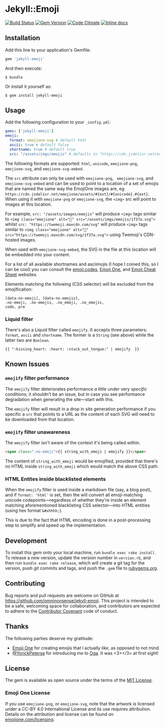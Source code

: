 # Jekyll::Emoji

[![Build Status](https://travis-ci.org/omninonsense/jekyll-emoji.svg?branch=master)](https://travis-ci.org/omninonsense/jekyll-emoji)
[![Gem Version](https://badge.fury.io/rb/jekyll-emoji.svg)](http://badge.fury.io/rb/jekyll-emoji)
[![Code Climate](https://codeclimate.com/github/omninonsense/jekyll-emoji/badges/gpa.svg)](https://codeclimate.com/github/omninonsense/jekyll-emoji)
[![Inline docs](http://inch-ci.org/github/omninonsense/jekyll-emoji.svg?branch=master)](http://inch-ci.org/github/omninonsense/jekyll-emoji)


## Installation

Add this line to your application's Gemfile:

```ruby
gem 'jekyll-emoji'
```

And then execute:

    $ bundle

Or install it yourself as:

    $ gem install jekyll-emoji

## Usage

Add the following configuration to your `_config.yml`:

~~~yaml
gems: ['jekyll-emoji']
emoji:
  format: emojione-svg # default html
  ascii: true # default false
  shortname: true # default true
  src: "/assets/imgs/emojis" # defaults to "https://cdn.jsdelivr.net/emojione/assets/#{ext}"
~~~

The following formats are supported: `html`, `unicode`, `emojione-png`, ` emojione-svg`, and `emojione-svg-embed`.

The `src` attribute can only be used with `emojione-png`, ` emojione-svg`, and `emojione-svg-embed` and can be used to point to a location of a set of emojis that are named the same way the EmojiOne images are, eg `https://cdn.jsdelivr.net/emojione/assets/#{ext}/#{unicode}.#{ext}`. When using it with `emojione-png` or `emojione-svg`, the `<img>` src will point to images at this location.  

For example, `src: "/assets/images/emojis"` will produce `<img>` tags similar to `<img class="emojione" alt="🍺" src="/assets/imgs/emojis/1f37a.svg">` whilst `src: "https://twemoji.maxcdn.com/svg"` will produce `<img>` tags similar to `<img class="emojione" alt="🍺" src="https://twemoji.maxcdn.com/svg/1f37a.svg">` using Twemoji's CDN-hosted images.

When used with `emojione-svg-embed`, the SVG in the file at this location will be embedded into your content.

For a list of all available shortnames and asciimojis (I hope I coined this, so I can be cool) you can consult the [emoji.codes](http://emoji.codes),
[Emoji One](http://emojione.com), and
[Emoji Cheat Sheet](http://www.emoji-cheat-sheet.com/) websites.

Elements matching the following (CSS selector) will be excluded from the emojification:

~~~
[data-no-emoji], [data-no-emojis],
.no-emoji, .no-emojis, .no_emoji, .no_emojis,
code, pre
~~~

### Liquid filter

There's also a Liquid filter called `emojify`. It accepts three parameters: `format`, `ascii` and `shortname`. The former is a `String` (see above) while the latter two are `Boolean`.

```
{{ ":kissing_heart: :heart: :stuck_out_tongue:" | emojify  }}
```

## Known Issues

### `emojify` filter performance

The `emojify` filter deteriorates performance *a little* under very *specific* conditions; it shouldn't be an issue, but in case you see performance degradation when generating the site&mdash;start with this.

The `emojify` filter will result in a drop in site generation performance if you specific a `src` that points to a URL as the content of each SVG will need to be downloaded from that location.

### `emojify` filter unawareness

The `emojify` filter isn't aware of the context it's being called within.

~~~html
<span class=".no-emoji">{{ string_with_emoji | emojify }}</span>
~~~

The content of `string_with_emoji` would be emojified, provided that there's no HTML inside `string_with_emoji` which would match the above CSS path.

### HTML Entites inside blacklisted elements

When the `emojify` filter is used inside a markdown file (say, a blog post), and if `format: 'html'` is set, then the will convert all emoji-matching unicode codepoints&mdash;regardless of whether they're inside an element matching aforementioned blacklisting CSS selector&mdash;into HTML entities (using hex format `&#xhhhh;`).

This is due to the fact that HTML encoding is done in a post-processing step to simplify and speed up the implementation.

## Development

To install this gem onto your local machine, run `bundle exec rake install`. To release a new version, update the version number in `version.rb`, and then run `bundle exec rake release`, which will create a git tag for the version, push git commits and tags, and push the `.gem` file to [rubygems.org](https://rubygems.org).

## Contributing

Bug reports and pull requests are welcome on GitHub at https://github.com/omninonsense/jekyll-emoji. This project is intended to be a safe, welcoming space for collaboration, and contributors are expected to adhere to the [Contributor Covenant](contributor-covenant.org) code of conduct.

## Thanks

The following parties deserve my gratitude:
 - [Emoji One](http://emojione.com/) for creating emojis that I actually *like*, as opposed to not mind.
 - [@YorickPeterse](https://github.com/YorickPeterse) for introducing me to [Oga](https://github.com/YorickPeterse).
It was &lt;3&gt;&lt;/3&gt; at first sight!

## License

The gem is available as open source under the terms of the [MIT License](http://opensource.org/licenses/MIT).

### Emoji One License

If you use `emojione-png`, or `emojione-svg`, note that the artwork is licensed under a CC-BY 4.0 International License and its use requires attribution. Details on the attribution and license can be found on [emojione.com/licensing](http://emojione.com/licensing).
